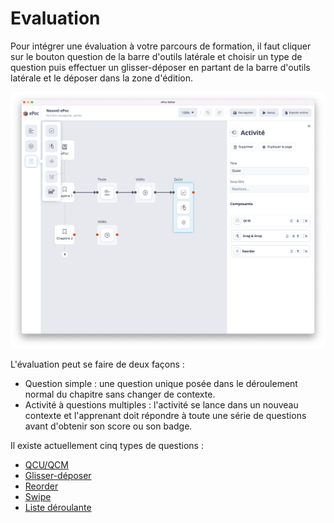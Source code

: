 # Evaluation

Pour intégrer une évaluation à votre parcours de formation, il faut cliquer sur le bouton question de la barre 
d'outils latérale et choisir un type de question puis effectuer un glisser-déposer en partant de la barre 
d'outils latérale et le déposer dans la zone d'édition.

![Renseigner un quizz](../images/question.png)

L'évaluation peut se faire de deux façons :

- Question simple : une question unique posée dans le déroulement normal du chapitre sans changer de contexte.
- Activité à questions multiples : l'activité se lance dans un nouveau contexte et l'apprenant doit répondre à toute
  une série de questions avant d'obtenir son score ou son badge.


Il existe actuellement cinq types de questions :

- [QCU/QCM](choice.md)
- [Glisser-déposer](drag-and-drop.md)
- [Reorder](reorder.md)
- [Swipe](swipe.md)
- [Liste déroulante](dropdown.md)